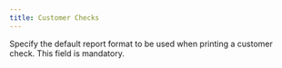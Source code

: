 ```yaml
---
title: Customer Checks
---
```



Specify the default report format to be used when printing a customer check. This field is mandatory.
